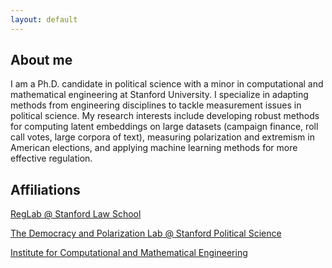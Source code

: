 ```yaml
---
layout: default
---
```


## About me

I am a Ph.D. candidate in political science with a minor in computational and mathematical engineering at Stanford University. I specialize in adapting methods from engineering disciplines to tackle measurement issues in political science. My research interests include developing robust methods for computing latent embeddings on large datasets (campaign finance, roll call votes, large corpora of text), measuring polarization and extremism in American elections, and applying machine learning methods for more effective regulation.

## Affiliations

[RegLab @ Stanford Law School](https://reglab.stanford.edu)

[The Democracy and Polarization Lab @ Stanford Political Science](https://stanforddpl.org/)

[Institute for Computational and Mathematical Engineering](https://icme.stanford.edu/)
